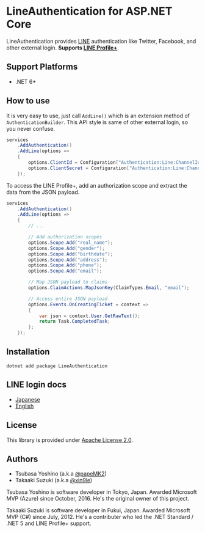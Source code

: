 # LineAuthentication for ASP.NET Core
LineAuthentication provides [LINE](https://line.me/) authentication like Twitter, Facebook, and other external login. **Supports [LINE Profile+](https://developers.line.biz/ja/docs/partner-docs/line-profile-plus/)**.


## Support Platforms

- .NET 6+



## How to use

It is very easy to use, just call `AddLine()` which is an extension method of `AuthenticationBuilder`. This API style is same of other external login, so you never confuse. 

```csharp
services
    .AddAuthentication()
    .AddLine(options =>
    {
        options.ClientId = Configuration["Authentication:Line:ChannelId"];
        options.ClientSecret = Configuration["Authentication:Line:ChannelSecret"];
    });
```


To access the LINE Profile+, add an authorization scope and extract the data from the JSON payload.


```csharp
services
    .AddAuthentication()
    .AddLine(options =>
    {
        // ...

        // Add authorization scopes
        options.Scope.Add("real_name");
        options.Scope.Add("gender");
        options.Scope.Add("birthdate");
        options.Scope.Add("address");
        options.Scope.Add("phone");
        options.Scope.Add("email");

        // Map JSON payload to claims
        options.ClaimActions.MapJsonKey(ClaimTypes.Email, "email");

        // Access entire JSON payload
        options.Events.OnCreatingTicket = context =>
        {
            var json = context.User.GetRawText();
            return Task.CompletedTask;
        };
    });
```



## Installation

```
dotnet add package LineAuthentication
```



## LINE login docs

- [Japanese](https://developers.line.biz/ja/docs/line-login/integrate-line-login/)
- [English](https://developers.line.biz/en/docs/line-login/integrate-line-login/)



## License

This library is provided under [Apache License 2.0](https://opensource.org/licenses/Apache-2.0).



## Authors
- Tsubasa Yoshino (a.k.a [@papeMK2](https://twitter.com/papeMK2))
- Takaaki Suzuki (a.k.a [@xin9le](https://twitter.com/xin9le))

Tsubasa Yoshino is software developer in Tokyo, Japan. Awarded Microsoft MVP (Azure) since October, 2016. He's the original owner of this project.

Takaaki Suzuki is software developer in Fukui, Japan. Awarded Microsoft MVP (C#) since July, 2012. He's a contributer who led the .NET Standard / .NET 5 and LINE Profile+ support.
